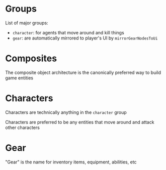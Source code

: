 



# Groups

List of major groups:
  * `character`: for agents that move around and kill things
  * `gear`: are automatically mirrored to player's UI by `mirrorGearNodesToUi`


# Composites

The composite object architecture is the canonically preferred way to build game entities


# Characters

Characters are technically anything in the `character` group

Characters are preferred to be any entities that move around and attack other characters


# Gear 

"Gear" is the name for inventory items, equipment, abilities, etc
